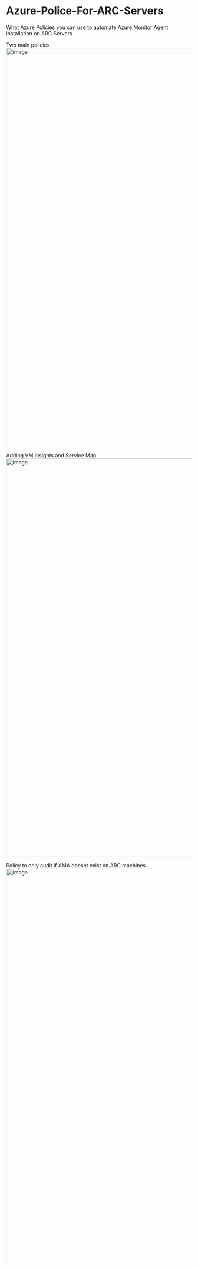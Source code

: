 # Azure-Police-For-ARC-Servers
What Azure Policies you can use to automate Azure Monitor Agent installation on ARC Servers





Two main policies
<img width="1082" alt="image" src="https://github.com/ruolivei/Azure-Police-For-ARC-Servers/assets/16666958/aae0dba5-4d13-487f-b15e-ceeb814a250c">

Adding VM Insights and Service Map
<img width="1081" alt="image" src="https://github.com/ruolivei/Azure-Police-For-ARC-Servers/assets/16666958/df79a86c-81b0-43df-9aee-d9ef94e49c6c">

Policy to only audit if AMA doesnt exist on ARC machines
<img width="1067" alt="image" src="https://github.com/ruolivei/Azure-Police-For-ARC-Servers/assets/16666958/e762741c-4ca4-4473-bf09-3f13aa49b235">
